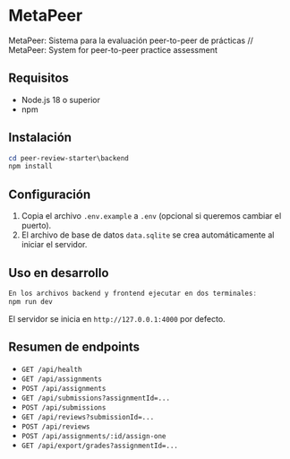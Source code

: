 # MetaPeer
MetaPeer: Sistema para la evaluación peer-to-peer de prácticas // MetaPeer: System for peer-to-peer practice assessment

## Requisitos

- Node.js 18 o superior
- npm

## Instalación

```powershell
cd peer-review-starter\backend
npm install
```

## Configuración

1. Copia el archivo `.env.example` a `.env` (opcional si queremos cambiar el puerto).
2. El archivo de base de datos `data.sqlite` se crea automáticamente al iniciar el servidor.

## Uso en desarrollo

```powershell
En los archivos backend y frontend ejecutar en dos terminales: 
npm run dev
```

El servidor se inicia en `http://127.0.0.1:4000` por defecto.

## Resumen de endpoints

- `GET /api/health`
- `GET /api/assignments`
- `POST /api/assignments`
- `GET /api/submissions?assignmentId=...`
- `POST /api/submissions`
- `GET /api/reviews?submissionId=...`
- `POST /api/reviews`
- `POST /api/assignments/:id/assign-one`
- `GET /api/export/grades?assignmentId=...`


